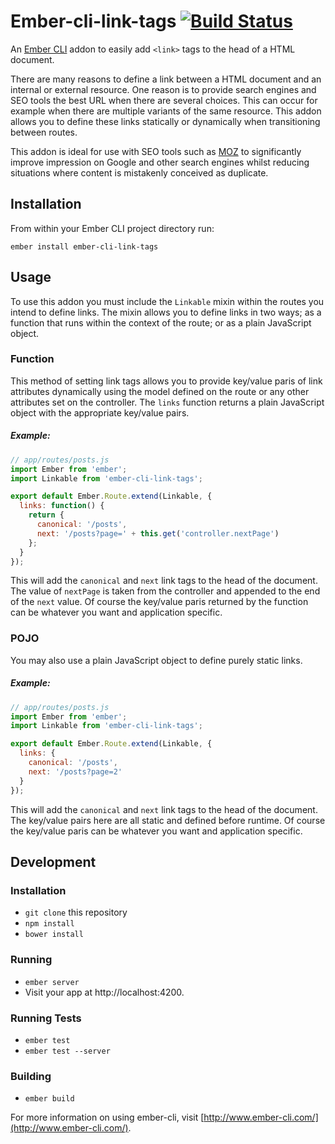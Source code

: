 # Ember-cli-link-tags [![Build Status](https://travis-ci.org/tomasbasham/ember-cli-link-tags.svg?branch=master)](https://travis-ci.org/tomasbasham/ember-cli-link-tags)

An [Ember CLI](http://www.ember-cli.com/) addon to easily add `<link>` tags to the head of a HTML document.

There are many reasons to define a link between a HTML document and an internal or external resource. One reason is to provide search engines and SEO tools the best URL when there are several choices. This can occur for example when there are multiple variants of the same resource. This addon allows you to define these links statically or dynamically when transitioning between routes.

This addon is ideal for use with SEO tools such as [MOZ](https://moz.com/) to significantly improve impression on Google and other search engines whilst reducing situations where content is mistakenly conceived as duplicate.

## Installation

From within your Ember CLI project directory run:
```
ember install ember-cli-link-tags
```

## Usage

To use this addon you must include the `Linkable` mixin within the routes you intend to define links. The mixin allows you to define links in two ways; as a function that runs within the context of the route; or as a plain JavaScript object.

### Function

This method of setting link tags allows you to provide key/value paris of link attributes dynamically using the model defined on the route or any other attributes set on the controller. The `links` function returns a plain JavaScript object with the appropriate key/value pairs.

##### <a name="method-example"></a>Example:

```JavaScript
// app/routes/posts.js
import Ember from 'ember';
import Linkable from 'ember-cli-link-tags';

export default Ember.Route.extend(Linkable, {
  links: function() {
    return {
      canonical: '/posts',
      next: '/posts?page=' + this.get('controller.nextPage')
    };
  }
});
```

This will add the `canonical` and `next` link tags to the head of the document. The value of `nextPage` is taken from the controller and appended to the end of the `next` value. Of course the key/value paris returned by the function can be whatever you want and application specific.

### POJO

You may also use a plain JavaScript object to define purely static links.

##### <a name="object-example"></a>Example:

```JavaScript
// app/routes/posts.js
import Ember from 'ember';
import Linkable from 'ember-cli-link-tags';

export default Ember.Route.extend(Linkable, {
  links: {
    canonical: '/posts',
    next: '/posts?page=2'
  }
});
```

This will add the `canonical` and `next` link tags to the head of the document. The key/value pairs here are all static and defined before runtime. Of course the key/value paris can be whatever you want and application specific.

## Development

### Installation

* `git clone` this repository
* `npm install`
* `bower install`

### Running

* `ember server`
* Visit your app at http://localhost:4200.

### Running Tests

* `ember test`
* `ember test --server`

### Building

* `ember build`

For more information on using ember-cli, visit [http://www.ember-cli.com/](http://www.ember-cli.com/).
